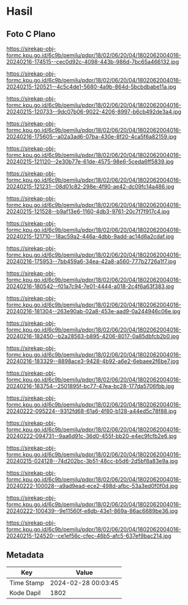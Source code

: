 # Hasil

## Foto C Plano

https://sirekap-obj-formc.kpu.go.id/6c9b/pemilu/pdpr/18/02/06/20/04/1802062004016-20240216-174515--cec0d92c-4098-443b-986d-7bc65a466132.jpg

https://sirekap-obj-formc.kpu.go.id/6c9b/pemilu/pdpr/18/02/06/20/04/1802062004016-20240215-120521--4c5c4de1-5680-4a9b-864d-5bcbdbabe11a.jpg

https://sirekap-obj-formc.kpu.go.id/6c9b/pemilu/pdpr/18/02/06/20/04/1802062004016-20240215-120733--9dc07b06-9022-4206-8997-b6cb492de3a4.jpg

https://sirekap-obj-formc.kpu.go.id/6c9b/pemilu/pdpr/18/02/06/20/04/1802062004016-20240216-175605--a02a3ad6-07ba-430e-8f20-4ca5f6a82159.jpg

https://sirekap-obj-formc.kpu.go.id/6c9b/pemilu/pdpr/18/02/06/20/04/1802062004016-20240215-121120--2e30b77e-61de-4575-98e6-5ceda6ff5839.jpg

https://sirekap-obj-formc.kpu.go.id/6c9b/pemilu/pdpr/18/02/06/20/04/1802062004016-20240215-121231--08d01c82-298e-4f90-ae42-dc09fc14a486.jpg

https://sirekap-obj-formc.kpu.go.id/6c9b/pemilu/pdpr/18/02/06/20/04/1802062004016-20240215-121528--b9af13e6-1160-4db3-9761-20c7f7f917c4.jpg

https://sirekap-obj-formc.kpu.go.id/6c9b/pemilu/pdpr/18/02/06/20/04/1802062004016-20240215-121710--18ac59a2-446a-4dbb-9add-ac14d6a2cdaf.jpg

https://sirekap-obj-formc.kpu.go.id/6c9b/pemilu/pdpr/18/02/06/20/04/1802062004016-20240216-175953--7bb459a6-34ea-42a8-a560-777b2726a1f7.jpg

https://sirekap-obj-formc.kpu.go.id/6c9b/pemilu/pdpr/18/02/06/20/04/1802062004016-20240216-180542--f01a7c94-7e01-4444-a018-2c4f6a63f383.jpg

https://sirekap-obj-formc.kpu.go.id/6c9b/pemilu/pdpr/18/02/06/20/04/1802062004016-20240216-181304--263e90ab-02a8-453e-aad9-0a244946c06e.jpg

https://sirekap-obj-formc.kpu.go.id/6c9b/pemilu/pdpr/18/02/06/20/04/1802062004016-20240216-182450--b2a28563-b895-4206-8017-0a85dbfcb2b0.jpg

https://sirekap-obj-formc.kpu.go.id/6c9b/pemilu/pdpr/18/02/06/20/04/1802062004016-20240216-183329--8898ace3-9428-4b92-a6e2-6ebaee2f6be7.jpg

https://sirekap-obj-formc.kpu.go.id/6c9b/pemilu/pdpr/18/02/06/20/04/1802062004016-20240216-183754--2501895f-bc77-47ea-bc28-177da5706fbb.jpg

https://sirekap-obj-formc.kpu.go.id/6c9b/pemilu/pdpr/18/02/06/20/04/1802062004016-20240222-095224--9312fd68-61a6-4f80-b128-a44ed5c78f88.jpg

https://sirekap-obj-formc.kpu.go.id/6c9b/pemilu/pdpr/18/02/06/20/04/1802062004016-20240222-094731--9aa6d91c-36d0-455f-bb20-e4ec9fcfb2e6.jpg

https://sirekap-obj-formc.kpu.go.id/6c9b/pemilu/pdpr/18/02/06/20/04/1802062004016-20240215-024128--74d202bc-3b51-48cc-b5d6-2d5bf8a83e9a.jpg

https://sirekap-obj-formc.kpu.go.id/6c9b/pemilu/pdpr/18/02/06/20/04/1802062004016-20240222-100028--a9ad9ead-ece2-498d-afbc-53a3ed0f0f0d.jpg

https://sirekap-obj-formc.kpu.go.id/6c9b/pemilu/pdpr/18/02/06/20/04/1802062004016-20240222-100439--9e11560f-e8db-43e1-869a-86ac6689be36.jpg

https://sirekap-obj-formc.kpu.go.id/6c9b/pemilu/pdpr/18/02/06/20/04/1802062004016-20240215-124520--ce1ef56c-cfec-46b5-afc5-637ef9bac214.jpg


## Metadata

| Key        | Value               |
| ---------- | ------------------- |
| Time Stamp | 2024-02-28 00:03:45 |
| Kode Dapil | 1802                |



